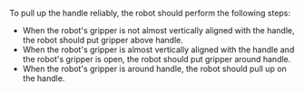 To pull up the handle reliably, the robot should perform the following steps:
- When the robot's gripper is not almost vertically aligned with the handle, the robot should put gripper above handle.
- When the robot's gripper is almost vertically aligned with the handle and the robot's gripper is open, the robot should put gripper around handle.
- When the robot's gripper is around handle, the robot should pull up on the handle.